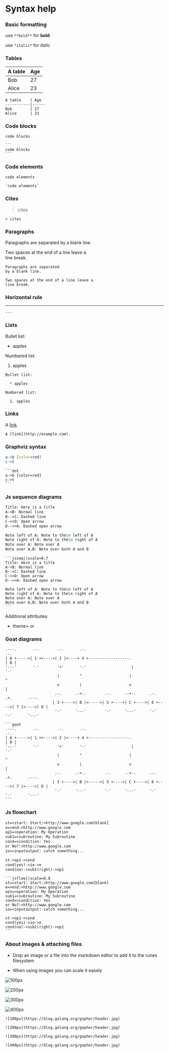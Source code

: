 # Syntax help

### Basic formatting


use `**bold**` for **bold**

use `*italic*` for *italic*

### Tables

A table    | Age
-----------|------
Bob        | 27
Alice      | 23


```
A table    | Age
-----------|------
Bob        | 27
Alice      | 23
```

### Code blocks

```
code blocks
```


````
```
code blocks
```
````

### Code elements

`code elements`

```
`code elements`
```

### Cites

> cites

```
> cites
```

### Paragraphs

Paragraphs are separated
by a blank line.

Two spaces at the end of a line leave a  
line break.

``` 
Paragraphs are separated
by a blank line.

Two spaces at the end of a line leave a  
line break.
```

### Horizontal rule

---

```
---
```

### Lists

Bullet list:

  * apples

Numbered list:

  1. apples

```
Bullet list:

  * apples

Numbered list:

  1. apples
```

### Links

A [link](http://example.com).

```
A [link](http://example.com).
```

### Graphviz syntax

```dot
a->b [color=red]
c->t
```

````
```dot
a->b [color=red]
c->t
```
````

### Js sequence diagrams

```jsseq||scale=0.7
Title: Here is a title
A->B: Normal line
B-->C: Dashed line
C->>D: Open arrow
D-->>A: Dashed open arrow

Note left of A: Note to the\n left of A
Note right of A: Note to the\n right of A
Note over A: Note over A
Note over A,B: Note over both A and B
```

````
```jsseq||scale=0.7
Title: Here is a title
A->B: Normal line
B-->C: Dashed line
C->>D: Open arrow
D-->>A: Dashed open arrow

Note left of A: Note to the\n left of A
Note right of A: Note to the\n right of A
Note over A: Note over A
Note over A,B: Note over both A and B
```
````

Additional attributes:

- theme=<hand> or <simple>

### Goat diagrams

```goat
.---.       .-.        .-.       .-.                                       .-.
| A +----->| 1 +<---->| 2 |<----+ 4 +------------------.                  | 8 |
'---'       '-'        '+'       '-'                    |                  '-'
                       |         ^                     |                   ^
                       v         |                     v                   |
                      .-.      .-+-.        .-.      .-+-.      .-.       .+.       .---.
                     | 3 +---->| B |<----->| 5 +---->| C +---->| 6 +---->| 7 |<---->| D |
                      '-'      '---'        '-'      '---'      '-'       '-'       '---'
```

````
```goat
.---.       .-.        .-.       .-.                                       .-.
| A +----->| 1 +<---->| 2 |<----+ 4 +------------------.                  | 8 |
'---'       '-'        '+'       '-'                    |                  '-'
                       |         ^                     |                   ^
                       v         |                     v                   |
                      .-.      .-+-.        .-.      .-+-.      .-.       .+.       .---.
                     | 3 +---->| B |<----->| 5 +---->| C +---->| 6 +---->| 7 |<---->| D |
                      '-'      '---'        '-'      '---'      '-'       '-'       '---'
```
````

### Js flowchart

```jsflow||scale=0.8
st=>start: Start:>http://www.google.com[blank]
e=>end:>http://www.google.com
op1=>operation: My Operation
sub1=>subroutine: My Subroutine
cond=>condition: Yes
or No?:>http://www.google.com
io=>inputoutput: catch something...

st->op1->cond
cond(yes)->io->e
cond(no)->sub1(right)->op1
```

````
```jsflow||scale=0.8
st=>start: Start:>http://www.google.com[blank]
e=>end:>http://www.google.com
op1=>operation: My Operation
sub1=>subroutine: My Subroutine
cond=>condition: Yes
or No?:>http://www.google.com
io=>inputoutput: catch something...

st->op1->cond
cond(yes)->io->e
cond(no)->sub1(right)->op1
```
````


### About images & attaching files

* Drop an image or a file into the markdown editor to add it
  to the runes filesystem

* When using images you can scale it easely

![100px](https://blog.golang.org/gopher/header.jpg)

![200px](https://blog.golang.org/gopher/header.jpg)

![300px](https://blog.golang.org/gopher/header.jpg)

![400px](https://blog.golang.org/gopher/header.jpg)

```
![100px](https://blog.golang.org/gopher/header.jpg)

![200px](https://blog.golang.org/gopher/header.jpg)

![300px](https://blog.golang.org/gopher/header.jpg)

![400px](https://blog.golang.org/gopher/header.jpg)
```
